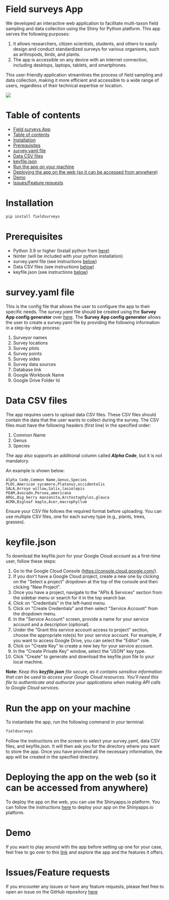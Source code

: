 # Field surveys App

We developed an interactive web application to facilitate multi-taxon field sampling and data collection using the Shiny for Python platform. This app serves the following purposes:

1. It allows researchers, citizen scientists, students, and others to easily design and conduct standardized surveys for various organisms, such as arthropods, birds, and plants.
2. The app is accessible on any device with an internet connection, including desktops, laptops, tablets, and smartphones.

This user-friendly application streamlines the process of field sampling and data collection, making it more efficient and accessible to a wide range of users, regardless of their technical expertise or location.

![](app_demo.gif)

# Table of contents
- [Field surveys App](#field-surveys-app)
- [Table of contents](#table-of-contents)
- [Installation](#installation)
- [Prerequisites](#prerequisites)
- [survey.yaml file](#surveyyaml-file)
- [Data CSV files](#data-csv-files)
- [keyfile.json](#keyfilejson)
- [Run the app on your machine](#run-the-app-on-your-machine)
- [Deploying the app on the web (so it can be accessed from anywhere)](#deploying-the-app-on-the-web-so-it-can-be-accessed-from-anywhere)
- [Demo](#demo)
- [Issues/Feature requests](#issuesfeature-requests)


# Installation
```bash
pip install fieldsurveys
```

# Prerequisites
- Python 3.9 or higher (Install python from [here](https://www.python.org/downloads/))
- tkinter (will be included with your python installation)
- survey.yaml file (see instructions [below](#surveyyaml-file))
- Data CSV files (see instructions [below](#data-csv-files))
- keyfile.json (see instructions [below](#keyfilejson))

# survey.yaml file
This is the config file that allows the user to configure the app to their specific needs. The *survey.yaml* file should be created using the **Survey App config generator** over [here](https://nafcillincat.shinyapps.io/survey_config_generator/). The **Survey App config generator** allows the user to create a survey.yaml file by providing the following information in a step-by-step process:

1. Surveyor names
2. Survey locations
3. Survey plots
4. Survey points
5. Survey sides
6. Survey data sources
7. Database link
8. Google Workbook Name
9. Google Drive Folder Id

# Data CSV files
The app requires users to upload data CSV files. These CSV files should contain the data that the user wants to collect during the survey. The CSV files must have the following headers (first line) in the specified order:

1. Common Name
2. Genus
3. Species

The app also supports an additional column called ***Alpha Code***, but it is not mandatory.

An example is shown below:
```csv
Alpha Code,Common Name,Genus,Species
PLOC,American sycamore,Platanus,occidentalis
SALA,Arroyo willow,Salix,lasiolepis
PEAM,Avocado,Persea,americana
ARGL,Big berry manzanita,Arctostaphylos,glauca
ACMA,Bigleaf maple,Acer,macrophyllum
```

Ensure your CSV file follows the required format before uploading. You can use multiple CSV files, one for each survey type (e.g., plants, trees, grasses).

# keyfile.json

To download the keyfile.json for your Google Cloud account as a first-time user, follow these steps:
1. Go to the Google Cloud Console (https://console.cloud.google.com/).
1. If you don't have a Google Cloud project, create a new one by clicking on the "Select a project" dropdown at the top of the console and then clicking "New Project".
1. Once you have a project, navigate to the "APIs & Services" section from the sidebar menu or search for it in the top search bar.
1. Click on "Credentials" in the left-hand menu.
1. Click on "Create Credentials" and then select "Service Account" from the dropdown menu.
1. In the "Service Account" screen, provide a name for your service account and a description (optional).
1. Under the "Grant this service account access to project" section, choose the appropriate role(s) for your service account. For example, if you want to access Google Drive, you can select the "Editor" role.
1. Click on "Create Key" to create a new key for your service account.
1. In the "Create Private Key" window, select the "JSON" key type.
1. Click "Create" to generate and download the keyfile.json file to your local machine.
   
**Note:** *Keep this **keyfile.json** file secure, as it contains sensitive information that can be used to access your Google Cloud resources. You'll need this file to authenticate and authorize your applications when making API calls to Google Cloud services.*



# Run the app on your machine


To instantiate the app, run the following command in your terminal:

```bash
fieldsurveys
```

Follow the instructions on the screen to select your survey.yaml, data CSV files, and keyfile.json. It will then ask you for the directory where you want to store the app. Once you have provided all the necessary information, the app will be created in the specified directory.

# Deploying the app on the web (so it can be accessed from anywhere)

To deploy the app on the web, you can use the Shinyapps.io platform. You can follow the instructions [here](https://docs.posit.co/shinyapps.io/getting-started.html#working-with-shiny-for-python) to deploy your app on the Shinyapps.io platform.

# Demo
If you want to play around with the app before setting up one for your case, feel free to go over to this [link](https://nafcillincat.shinyapps.io/demo_app) and explore the app and the features it offers.


# Issues/Feature requests
If you encounter any issues or have any feature requests, please feel free to open an issue on the GitHub repository [here](https://github.com/karangattu/fieldsurveys/issues)